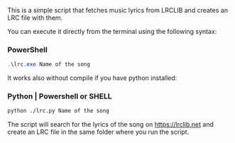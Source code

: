 This is a simple script that fetches music lyrics from LRCLIB and creates an LRC file with them.

You can execute it directly from the terminal using the following syntax:
### PowerShell
``` PowerShell
.\lrc.exe Name of the song
```

It works also without compile if you have python installed:
### Python | Powershell or SHELL
``` BASH
python ./lrc.py Name of the song
```

The script will search for the lyrics of the song on https://lrclib.net and create an LRC file in the same folder where you run the script.
